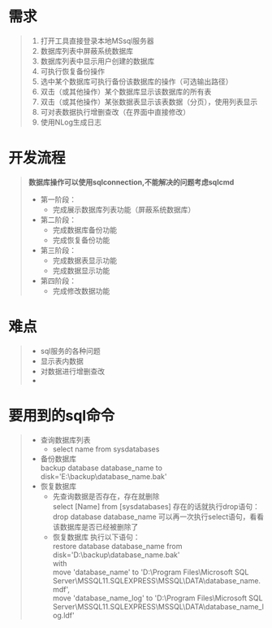 # 需求
> 1. 打开工具直接登录本地MSsql服务器
> 1. 数据库列表中屏蔽系统数据库
> 1. 数据库列表中显示用户创建的数据库
> 1. 可执行恢复备份操作 
> 1. 选中某个数据库可执行备份该数据库的操作（可选输出路径）
> 1. 双击（或其他操作）某个数据库显示该数据库的所有表
> 1. 双击（或其他操作）某张数据表显示该表数据（分页），使用列表显示
> 1. 可对表数据执行增删查改（在界面中直接修改）
> 1. 使用NLog生成日志

# 开发流程
> **数据库操作可以使用sqlconnection,不能解决的问题考虑sqlcmd**
> - 第一阶段：
>   - 完成展示数据库列表功能（屏蔽系统数据库）
> - 第二阶段：
>   - 完成数据库备份功能
>   - 完成恢复备份功能
> - 第三阶段：
>   - 完成数据表显示功能
>   - 完成数据显示功能
> - 第四阶段：
>   - 完成修改数据功能

# 难点
> - sql服务的各种问题
> - 显示表内数据
> - 对数据进行增删查改
> - 

# 要用到的sql命令
> - 查询数据库列表
>   - select name from sysdatabases
> - 备份数据库   
    backup database database_name to disk='E:\backup\database_name.bak'
> - 恢复数据库  
>   - 先查询数据是否存在，存在就删除  
    select [Name] from [sysdatabases] 
    存在的话就执行drop语句：
    drop database database_name
    可以再一次执行select语句，看看该数据库是否已经被删除了  
>   - 恢复数据库
    执行以下语句：  
    restore database database_name from disk='D:\backup\database_name.bak'  
    with  
    move 'database_name' to 'D:\Program Files\Microsoft SQL Server\MSSQL11.SQLEXPRESS\MSSQL\DATA\database_name.mdf',  
    move 'database_name_log' to 'D:\Program Files\Microsoft SQL   Server\MSSQL11.SQLEXPRESS\MSSQL\DATA\database_name_log.ldf'

